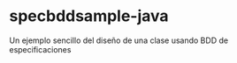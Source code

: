 specbddsample-java
==================

Un ejemplo sencillo del diseño de una clase usando BDD de especificaciones
